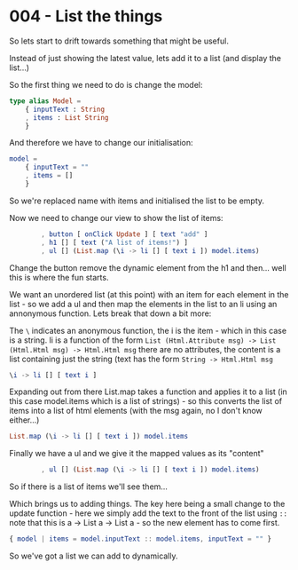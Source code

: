 # 004 - List the things

So lets start to drift towards something that might be useful.

Instead of just showing the latest value, lets add it to a list (and display the list...)

So the first thing we need to do is change the model:

```elm
type alias Model =
    { inputText : String
    , items : List String
    }
```

And therefore we have to change our initialisation:

```elm
model =
    { inputText = ""
    , items = []
    }
```

So we're replaced name with items and initialised the list to be empty.

Now we need to change our view to show the list of items:

```elm
        , button [ onClick Update ] [ text "add" ]
        , h1 [] [ text ("A list of items!") ]
        , ul [] (List.map (\i -> li [] [ text i ]) model.items)
```

Change the button remove the dynamic element from the h1 and then... well this is where the fun starts.

We want an unordered list (at this point) with an item for each element in the list - so we add a ul and then map the elements in the list to an li using an annonymous function. Lets break that down a bit more:

The `\` indicates an anonymous function, the i is the item - which in this case is a string. li is a function of the form `List (Html.Attribute msg) -> List (Html.Html msg) -> Html.Html msg` there are no attributes, the content is a list containing just the string (text has the form `String -> Html.Html msg`

```elm
\i -> li [] [ text i ]
```

Expanding out from there List.map takes a function and applies it to a list (in this case model.items which is a list of strings) - so this converts the list of items into a list of html elements (with the msg again, no I don't know either...) 

```elm
List.map (\i -> li [] [ text i ]) model.items
```

Finally we have a ul and we give it the mapped values as its "content"

```elm
        , ul [] (List.map (\i -> li [] [ text i ]) model.items)
```

So if there is a list of items we'll see them...

Which brings us to adding things. The key here being a small change to the update function - here we simply add the text to the front of the list using `::` note that this is a -> List a -> List a - so the new element has to come first.

```elm
{ model | items = model.inputText :: model.items, inputText = "" }
```

So we've got a list we can add to dynamically.



